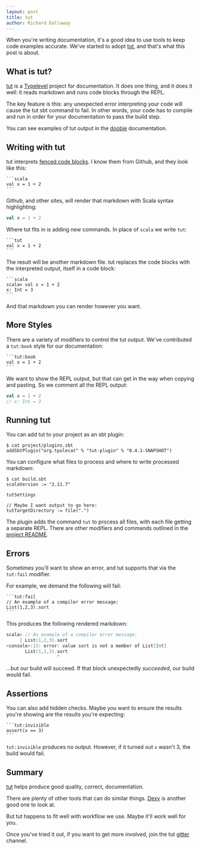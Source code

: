 ```yaml
---
layout: post
title: tut
author: Richard Dallaway
---
```


When you're writing documentation, it's a good idea to use tools to keep code examples accurate.
We've started to adopt [tut], and that's what this post is about.

[tut]: https://github.com/tpolecat/tut
[gitter]: https://gitter.im/tpolecat/tut
[gfm]: https://help.github.com/articles/github-flavored-markdown/
[Dexy]: http://www.dexy.it/
[Typelevel]: http://typelevel.org/
[doobie]: http://tpolecat.github.io/doobie-0.2.3/00-index.html

<!-- break -->

## What is tut?

[tut] is a [Typelevel] project for documentation.
It does one thing, and it does it well: it reads markdown and runs code blocks through the REPL.

The key feature is this:
any unexpected error interpreting your code will cause the tut sbt command to fail.
In other words, your code has to compile and run in order for your documentation to pass the build step.

You can see examples of tut output in the [doobie] documentation.

## Writing with tut

tut interprets [fenced code blocks][gfm].
I know them from Github, and they look like this:

    ```scala
    val x = 1 + 2
    ```

Github, and other sites, will render that markdown with Scala syntax highlighting:

~~~ scala
val x = 1 + 2
~~~

Where tut fits in is adding new commands.
In place of `scala` we write `tut`:

    ```tut
    val x = 1 + 2
    ```

The result will be another markdown file.
tut replaces the code blocks with the interpreted output, itself in a code block:

    ```scala
    scala> val x = 1 + 2
    x: Int = 3
    ```

And that markdown you can render however you want.

## More Styles

There are a variety of modifiers to control the tut output.
We've contributed a `tut:book` style for our documentation:

    ```tut:book
    val x = 1 + 2
    ```

We want to show the REPL output, but that can get in the way when copying and pasting.
So we comment all the REPL output:

~~~ scala
val x = 1 + 2
// x: Int = 3
~~~

## Running tut

You can add tut to your project as an sbt plugin:

~~~
$ cat project/plugins.sbt
addSbtPlugin("org.tpolecat" % "tut-plugin" % "0.4.1-SNAPSHOT")
~~~

You can configure what files to process and where to write processed markdown:

~~~
$ cat build.sbt
scalaVersion := "2.11.7"

tutSettings

// Maybe I want output to go here:
tutTargetDirectory := file(".")
~~~

The plugin adds the command `tut` to process all files, with each file getting a separate REPL.
There are other modifiers and commands outlined in the [project README][tut].

## Errors

Sometimes you'll want to show an error, and tut supports that via the `tut:fail` modifier.

For example, we demand the following will fail:

    ```tut:fail
    // An example of a compiler error message:
    List(1,2,3).sort
    ```

This produces the following rendered markdown:

~~~ scala
scala> // An example of a compiler error message:
     | List(1,2,3).sort
<console>:13: error: value sort is not a member of List[Int]
       List(1,2,3).sort
                   ^
~~~

...but our build will succeed.
If that block unexpectedly _succeeded_, our build would fail.

## Assertions

You can also add hidden checks.
Maybe you want to ensure the results you're showing are the results you're expecting:

    ```tut:invisible
    assert(x == 3)
    ```

`tut:invisible` produces no output.
However, if it turned out `x` wasn't 3, the build would fail.

## Summary

[tut] helps produce good quality, correct, documentation.

There are plenty of other tools that can do similar things.
[Dexy] is another good one to look at.

But tut happens to fit well with workflow we use.
Maybe it'll work well for you.

Once you've tried it out, if you want to get more involved, join the tut [gitter] channel.

